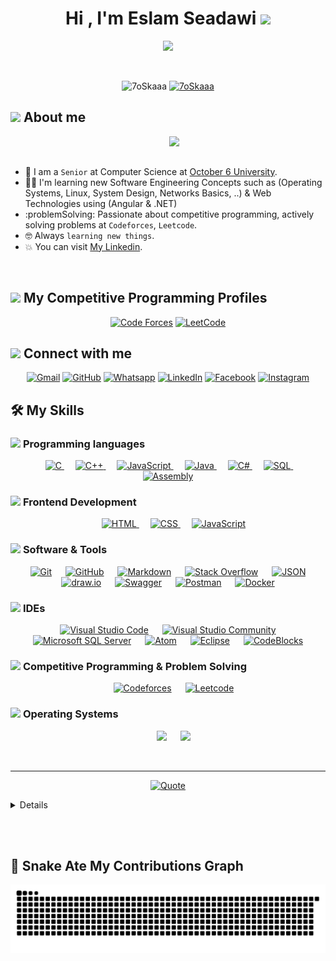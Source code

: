 <h1 align="center">Hi , I'm Eslam Seadawi <img src="https://media.giphy.com/media/hvRJCLFzcasrR4ia7z/giphy.gif" width="35"></h1>
<p align="center">
  <a href="https://github.com/DenverCoder1/readme-typing-svg"><img src="https://readme-typing-svg.herokuapp.com?font=Time+New+Roman&color=%23C8BE25&size=25&center=true&vCenter=true&width=600&height=100&lines=Software+Engineer;Computer+Science+Student;.NET+Developer;Competitive+Programmer;Always+learning+new+things"></a>
</p>


<br>

<p align="center"> 
	<img src="https://komarev.com/ghpvc/?username=7oSkaaa&label=Profile%20views&color=0047AB&style=plastic?" alt="7oSkaaa" height=25px, width=160px/> 
	<!---
		<a href = "https://commits.top/egypt.html" target="_blank">
			<img src="https://aktive.tk/egypt/7oSkaaa?color=red" alt="Most Active Users" target="_blank" height=25px, width=250px/> 
		</a>
	-->
	<a href = "https://commits.top/egypt.html" target="_blank">
		<img src="https://enfsgag3ayy6w9q.m.pipedream.net/&style=plastic" alt="7oSkaaa" target="_blank" height=25px, width=250px/> 
	</a>

</p>

	
## <picture><img src = "https://github.com/7oSkaaa/7oSkaaa/blob/main/Images/about_me.gif?raw=true" width = 50px></picture> About me

<picture> <img align="right" src="https://github.com/7oSkaaa/7oSkaaa/blob/main/Images/Right_Side.gif?raw=true" width = 250px></picture>

<br><br>

- :school: I am a `Senior` at Computer Science at [October 6 University](https://o6u.edu.eg/default.aspx?id=70).
- :technologist: I'm learning new Software Engineering Concepts such as (Operating Systems, Linux, System Design, Networks Basics, ..) & Web Technologies using (Angular & .NET)
- :problemSolving: Passionate about competitive programming, actively solving problems at `Codeforces`, `Leetcode`.
- :nerd_face: Always `learning new things`.
- :boom: You can visit [My Linkedin](https://www.linkedin.com/in/eslam-seadawi/).
<br>


## <picture> <img src="https://github.com/7oSkaaa/7oSkaaa/blob/main/Images/competitive_programming_profile.png?raw=true" width=40> </picture> My Competitive Programming Profiles

<p align="center">
  <a href="https://codeforces.com/profile/eslamseadawy717"><img src="https://img.icons8.com/external-tal-revivo-shadow-tal-revivo/50/000000/external-codeforces-programming-competitions-and-contests-programming-community-logo-shadow-tal-revivo.png" alt="Code Forces"/></a>
	<a href="https://leetcode.com/u/EslamS3dawi/"><img src="https://img.icons8.com/external-tal-revivo-shadow-tal-revivo/50/000000/external-level-up-your-coding-skills-and-quickly-land-a-job-logo-shadow-tal-revivo.png" alt="LeetCode"/></a>
</p>

## <picture> <img src="https://github.com/7oSkaaa/7oSkaaa/blob/main/Images/Connect-with-me.gif?raw=true" width="100px"> </picture> Connect with me
<p align="center">
	<a href="mailto:eslam.mohamed.seadawi@gmail.com"><img img src="https://img.shields.io/badge/gmail-%23EA4335.svg?style=plastic&logo=gmail&logoColor=white" alt="Gmail"/></a>
	<a href="https://github.com/eslams3dawi"><img src="https://img.shields.io/badge/github-%23181717.svg?style=plastic&logo=github&logoColor=white" alt="GitHub"/></a>
	<a href="https://wa.me/+201223031977"><img src="https://img.shields.io/badge/whatsapp-%2325D366.svg?style=plastic&logo=whatsapp&logoColor=white" alt="Whatsapp"/></a>
	<a href="https://www.linkedin.com/in/eslam-seadawi/"><img src="https://img.shields.io/badge/linkedin-%230A66C2.svg?style=plastic&logo=linkedin&logoColor=white" alt="LinkedIn"/></a>
	<a href="https://www.facebook.com/eslam.seadawy.5/"><img src="https://img.shields.io/badge/facebook-%231877F2.svg?style=plastic&logo=facebook&logoColor=white" alt="Facebook"/></a>
	<a href="https://www.instagram.com/eslam_s3dawi/"><img src="https://img.shields.io/badge/instagram-%23E4405F.svg?style=plastic&logo=instagram&logoColor=white" alt="Instagram"/></a>
</p>



## 🛠️ My Skills

### <picture> <img src = "https://github.com/7oSkaaa/7oSkaaa/blob/main/Images/Programming_Languages.gif?raw=true" width = 50px>  </picture> Programming languages

<p align="center"> 
  &emsp; 
  <a href="https://www.cprogramming.com/" target="_blank"> 
    <img alt="C" src="https://img.shields.io/badge/C%20-%232370ED.svg?style=plastic&logo=c&logoColor=white">
  </a> 
  &emsp;
  <a href="https://www.w3schools.com/cpp/" target="_blank"> 
    <img alt="C++" src="https://img.shields.io/badge/C++%20-%2300599C.svg?style=plastic&logo=c%2B%2B&logoColor=white">
  </a> 
  &emsp;
  <a href="https://developer.mozilla.org/en-US/docs/Web/JavaScript" target="_blank"> 
     <img alt="JavaScript" src="https://img.shields.io/badge/JavaScript%20-%23F7DF1E.svg?style=plastic&logo=javascript&logoColor=black">
   </a>
  &emsp;
  <a href="https://www.java.com" target="_blank"> 
    <img alt="Java" src="https://img.shields.io/badge/Java-%23007396.svg?style=plastic&logo=java&logoColor=white">
  </a>
  &emsp;
  <a href="https://dotnet.microsoft.com/en-us/languages/csharp" target="_blank"> 
    <img alt="C#" src="https://img.shields.io/badge/C%23%20-%23239120.svg?style=plastic&logo=c-sharp&logoColor=white">
  </a>
  &emsp;
  <a href="https://www.w3schools.com/sql/" target="_blank"> 
    <img alt="SQL" src="https://img.shields.io/badge/SQL-%2307405e.svg?style=plastic&logo=postgresql&logoColor=white">
  </a>
  &emsp;
  <a href="https://en.wikipedia.org/wiki/Assembly_language" target="_blank"> 
    <img alt="Assembly" src="https://img.shields.io/badge/Assembly-%23A8B9CC.svg?style=plastic&logo=assembly&logoColor=black">
  </a>
</p>

### <picture> <img src = "https://github.com/7oSkaaa/7oSkaaa/blob/main/Images/Front_End.gif?raw=true" width = 50px>  </picture> Frontend Development
<p align="center"> 
  &emsp; 
  <a href="https://www.w3.org/html/" target="_blank"> 
   <img alt="HTML" src="https://img.shields.io/badge/HTML5%20-%23E34F26.svg?style=plastic&logo=html5&logoColor=white">
  </a>   
  &emsp;
  <a href="https://www.w3schools.com/css/" target="_blank">
    <img alt="CSS" src="https://img.shields.io/badge/CSS%20-%231572B6.svg?style=plastic&logo=css3&logoColor=white">
  </a> 
  &emsp;
  <a href="https://developer.mozilla.org/en-US/docs/Web/JavaScript" target="_blank"> 
     <img alt="JavaScript" src="https://img.shields.io/badge/JavaScript%20-%23F7DF1E.svg?style=plastic&logo=javascript&logoColor=black">
   </a>
</p>

 ### <picture> <img src = "https://github.com/7oSkaaa/7oSkaaa/blob/main/Images/Software_Tools.gif?raw=true" width = 50px>  </picture> Software & Tools

 
<p align="center">
  &emsp;
  <a href="#"><img alt="Git" src="https://img.shields.io/badge/Git%20-%23F05033.svg?style=plastic&logo=git&logoColor=white"></a>
  &emsp;
  <a href="#"><img alt="GitHub" src="https://img.shields.io/badge/github-%23181717.svg?style=plastic&logo=github&logoColor=white"></a>
  &emsp;
  <a href="#"><img alt="Markdown" src="https://img.shields.io/badge/Markdown-000000?style=plastic&logo=markdown&logoColor=white"></a>
  &emsp;
  <a href="#"><img alt="Stack Overflow" src="https://img.shields.io/badge/-Stack%20Overflow-FE7A16?style=plastic&logo=stack-overflow&logoColor=white"></a>
  &emsp;
  <a href="#"><img alt="JSON" src="https://img.shields.io/badge/json-%23000000.svg?style=plastic&logo=json&logoColor=white"></a>
  &emsp;
  <a href="https://app.diagrams.net/" target="_blank"><img alt="draw.io" src="https://img.shields.io/badge/Draw.io-%23000000.svg?style=plastic&logo=diagramsdotnet&logoColor=white"></a>
  &emsp;
  <a href="https://swagger.io/" target="_blank"><img alt="Swagger" src="https://img.shields.io/badge/Swagger-%2385EA2D.svg?style=plastic&logo=swagger&logoColor=black"></a>
  &emsp;
  <a href="https://www.postman.com/" target="_blank"><img alt="Postman" src="https://img.shields.io/badge/Postman-FF6C37?style=plastic&logo=postman&logoColor=white"></a>
  &emsp;
  <a href="https://www.docker.com/" target="_blank"><img alt="Docker" src="https://img.shields.io/badge/Docker-2496ED?style=plastic&logo=docker&logoColor=white"></a>
</p>

 ### <picture> <img src = "https://github.com/7oSkaaa/7oSkaaa/blob/main/Images/IDEs.gif?raw=true" width = 50px>  </picture> IDEs
 
<p align="center">
  &emsp;
  <a href="#"><img alt="Visual Studio Code" src="https://img.shields.io/badge/Visual%20Studio%20Code-0078d7.svg?style=plastic&logo=visual-studio-code&logoColor=white"></a>
  &emsp;
  <a href="#"><img alt="Visual Studio Community" src="https://img.shields.io/badge/Visual%20Studio%20Community-5C2D91.svg?style=plastic&logo=visual-studio&logoColor=white"></a>
  &emsp;
  <a href="#"><img alt="Microsoft SQL Server" src="https://img.shields.io/badge/Microsoft%20SQL%20Server-CC2927.svg?style=plastic&logo=microsoft-sql-server&logoColor=white"></a>
  &emsp;
  <a href="#"><img alt="Atom" src="https://img.shields.io/badge/Atom-66595C.svg?style=plastic&logo=atom&logoColor=white"></a>
  &emsp;
  <a href="#"><img alt="Eclipse" src="https://img.shields.io/badge/Eclipse%20IDE-2C2255.svg?style=plastic&logo=eclipse-ide&logoColor=white"></a>
  &emsp;
  <a href="#"><img alt="CodeBlocks" src="https://img.shields.io/badge/Code::Blocks-1E90FF.svg?style=plastic"></a>
</p>

 ### <picture> <img src = "https://github.com/7oSkaaa/7oSkaaa/blob/main/Images/CP_PS.gif?raw=true" width = 50px>  </picture> Competitive Programming & Problem Solving
 
<p align="center">
  &emsp;
    <a href="#"><img alt = "Codeforces" src="https://img.shields.io/badge/codeforces%20-%231F8ACB.svg?style=plastic&logo=codeforces&logoColor=white" /></a>	
  &emsp;
    <a href="#"><img alt = "Leetcode" src="https://img.shields.io/badge/leetcode%20-%23FFA116.svg?style=plastic&logo=leetcode&logoColor=black" /></a>
</p>

 ### <picture> <img src = "https://github.com/7oSkaaa/7oSkaaa/blob/main/Images/OS.gif?raw=true" width = 50px>  </picture> Operating Systems
 
<p align="center">
  &emsp;
    <a href="#"><img src="https://img.shields.io/badge/Linux-FCC624?style=plastic&logo=linux&logoColor=black"></a>
  &emsp;
    <a href="#"><img src="https://img.shields.io/badge/Windows-0078D6?style=plastic&logo=windows&logoColor=white"></a>
</p>

<br> 

---

<p align = "center">
	<a href="https://github.com/piyushsuthar/github-readme-quotes"> <img alt = "Quote" src="https://quotes-github-readme.vercel.app/api?type=horizontal&theme=tokyonight&animation=grow_out_in&quoteCategory=programming">
</p>

<details><summary><h3> :open_file_folder: My Repositories </h3></summary>

----
<div>
  <p align="center">
    <a href="https://github.com/eslams3dawi/TechZone_E-Commerce-API">
      <img src="https://github-readme-stats.vercel.app/api/pin/?username=eslams3dawi&repo=TechZone_E-Commerce-API&theme=tokyonight" alt="TechZone E-Commerce API" />
    </a>
    <a href="https://github.com/eslams3dawi/Hosptial-Management-System">
      <img src="https://github-readme-stats.vercel.app/api/pin/?username=eslams3dawi&repo=Hosptial-Management-System&theme=tokyonight" alt="Hospital Management System" />
    </a>
    <a href="https://github.com/eslams3dawi/CSharp-Data-Structures-From-Scratch">
      <img src="https://github-readme-stats.vercel.app/api/pin/?username=eslams3dawi&repo=CSharp-Data-Structures-From-Scratch&theme=tokyonight" alt="C# Data Structures From Scratch" />
    </a>
    <a href="https://github.com/eslams3dawi/LeetCode_Problems">
      <img src="https://github-readme-stats.vercel.app/api/pin/?username=eslams3dawi&repo=LeetCode_Problems&theme=tokyonight" alt="LeetCode Problems" />
    </a>
    <a href="https://github.com/eslams3dawi/.NET-Training-Practices">
      <img src="https://github-readme-stats.vercel.app/api/pin/?username=eslams3dawi&repo=.NET-Training-Practices&theme=tokyonight" alt=".NET Training Practices" />
    </a>
    <a href="https://github.com/eslams3dawi/Data-Structures-From-Scratch-Using-C-Plus-Plus">
      <img src="https://github-readme-stats.vercel.app/api/pin/?username=eslams3dawi&repo=Data-Structures-From-Scratch-Using-C-Plus-Plus&theme=tokyonight" alt="Data Structures in C++" />
    </a>
    <a href="https://github.com/eslams3dawi/SQL-Tasks">
      <img src="https://github-readme-stats.vercel.app/api/pin/?username=eslams3dawi&repo=SQL-Tasks&theme=tokyonight" alt="SQL Tasks" />
    </a>
  </p>
</div>
</details>

</br></br>
	
## 🐍 Snake Ate My Contributions Graph
	
<p align = "center">
	<img src = "https://github.com/7oSkaaa/7oSkaaa/blob/output/github-contribution-grid-snake.svg?" alt = "Snake Game"/>
</p>

